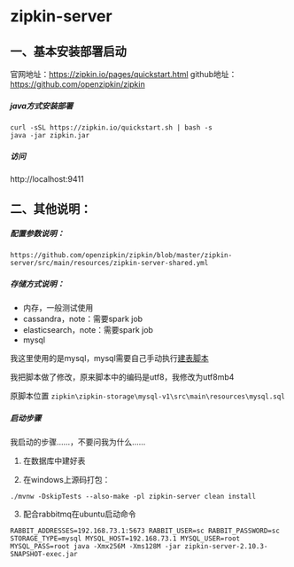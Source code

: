 # zipkin-server

## 一、基本安装部署启动

官网地址：https://zipkin.io/pages/quickstart.html
github地址：https://github.com/openzipkin/zipkin

##### java方式安装部署

```
curl -sSL https://zipkin.io/quickstart.sh | bash -s
java -jar zipkin.jar
```

##### 访问

http://localhost:9411


## 二、其他说明：

##### 配置参数说明：

`https://github.com/openzipkin/zipkin/blob/master/zipkin-server/src/main/resources/zipkin-server-shared.yml`

##### 存储方式说明：

- 内存，一般测试使用
- cassandra，note：需要spark job
- elasticsearch，note：需要spark job
- mysql

我这里使用的是mysql，mysql需要自己手动执行[建表脚本](sc-demo-consumer/md/zipkin-mysql.sql)

我把脚本做了修改，原来脚本中的编码是utf8，我修改为utf8mb4

原脚本位置 `zipkin\zipkin-storage\mysql-v1\src\main\resources\mysql.sql`

##### 启动步骤

我启动的步骤……，不要问我为什么……

1. 在数据库中建好表

2. 在windows上源码打包：

`./mvnw -DskipTests --also-make -pl zipkin-server clean install`

3. 配合rabbitmq在ubuntu启动命令

`RABBIT_ADDRESSES=192.168.73.1:5673 RABBIT_USER=sc RABBIT_PASSWORD=sc STORAGE_TYPE=mysql MYSQL_HOST=192.168.73.1 MYSQL_USER=root MYSQL_PASS=root java -Xmx256M -Xms128M -jar zipkin-server-2.10.3-SNAPSHOT-exec.jar`



